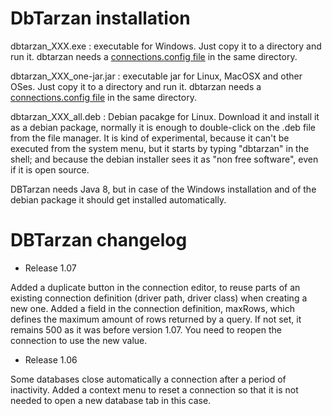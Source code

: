 DbTarzan installation
=====================

dbtarzan_XXX.exe : executable for Windows. Just copy it to a directory and run it. dbtarzan needs a [connections.config file](https://github.com/aferrandi/dbtarzan/wiki/The-database-connections-configuration-file) in the same directory. 

dbtarzan_XXX_one-jar.jar : executable jar for Linux, MacOSX and other OSes. Just copy it to a directory and run it. dbtarzan needs a [connections.config file](https://github.com/aferrandi/dbtarzan/wiki/The-database-connections-configuration-file) in the same directory. 

dbtarzan_XXX_all.deb : Debian pacakge for Linux. Download it and install it as a debian package, normally it is enough to double-click on the .deb file from the file manager. It is kind of experimental, because it can't be executed from the system menu, but it starts by typing "dbtarzan" in the shell; and because the debian installer sees it as "non free software", even if it is open source.     


DBTarzan needs Java 8, but in case of the Windows installation and of the debian package it should get installed automatically.

DBTarzan changelog
=================

- Release 1.07

Added a duplicate button in the connection editor, to reuse parts of an existing connection definition (driver path, driver class) when creating a new one.
Added a field in the connection definition, maxRows, which defines the maximum amount of rows returned by a query. If not set, it remains 500 as it was before version 1.07. You need to reopen the connection to use the new value.

- Release 1.06

Some databases close automatically a connection after a period of inactivity. Added a context menu to reset a connection so that it is not needed to open a new database tab in this case. 


